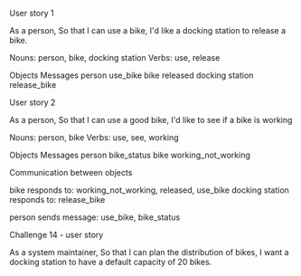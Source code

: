 User story 1

As a person,
So that I can use a bike,
I'd like a docking station to release a bike.

Nouns: person, bike, docking station
Verbs: use, release

Objects             Messages
person              use_bike
bike                released
docking station     release_bike


User story 2

As a person,
So that I can use a good bike,
I'd like to see if a bike is working

Nouns: person, bike
Verbs: use, see, working

Objects            Messages
person             bike_status
bike               working_not_working


Communication between objects

bike responds to: working_not_working, released, use_bike
docking station responds to: release_bike

person sends message: use_bike, bike_status

Challenge 14 - user story

As a system maintainer,
So that I can plan the distribution of bikes,
I want a docking station to have a default capacity of 20 bikes.
